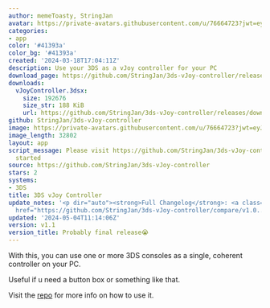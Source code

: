 ```yaml
---
author: memeToasty, StringJan
avatar: https://private-avatars.githubusercontent.com/u/76664723?jwt=eyJhbGciOiJIUzI1NiIsInR5cCI6IkpXVCJ9.eyJpc3MiOiJnaXRodWIuY29tIiwiYXVkIjoicmF3LmdpdGh1YnVzZXJjb250ZW50LmNvbSIsImtleSI6ImtleTEiLCJleHAiOjE3MzQ2MTIwMDAsIm5iZiI6MTczNDYxMDgwMCwicGF0aCI6Ii91Lzc2NjY0NzIzIn0.ncJPL2jpJ-5ge0i5WmFmuM-aAOOs0gtK0ehtDGOOL9I&v=4
categories:
- app
color: '#41393a'
color_bg: '#41393a'
created: '2024-03-18T17:04:11Z'
description: Use your 3DS as a vJoy controller for your PC
download_page: https://github.com/StringJan/3ds-vJoy-controller/releases
downloads:
  vJoyController.3dsx:
    size: 192676
    size_str: 188 KiB
    url: https://github.com/StringJan/3ds-vJoy-controller/releases/download/v1.1/vJoyController.3dsx
github: StringJan/3ds-vJoy-controller
image: https://private-avatars.githubusercontent.com/u/76664723?jwt=eyJhbGciOiJIUzI1NiIsInR5cCI6IkpXVCJ9.eyJpc3MiOiJnaXRodWIuY29tIiwiYXVkIjoicmF3LmdpdGh1YnVzZXJjb250ZW50LmNvbSIsImtleSI6ImtleTEiLCJleHAiOjE3MzQ2MTIwMDAsIm5iZiI6MTczNDYxMDgwMCwicGF0aCI6Ii91Lzc2NjY0NzIzIn0.ncJPL2jpJ-5ge0i5WmFmuM-aAOOs0gtK0ehtDGOOL9I&v=4&size=128
image_length: 32802
layout: app
script_message: Please visit https://github.com/StringJan/3ds-vJoy-controller to get
  started
source: https://github.com/StringJan/3ds-vJoy-controller
stars: 2
systems:
- 3DS
title: 3DS vJoy Controller
update_notes: '<p dir="auto"><strong>Full Changelog</strong>: <a class="commit-link"
  href="https://github.com/StringJan/3ds-vJoy-controller/compare/v1.0...v1.1"><tt>v1.0...v1.1</tt></a></p>'
updated: '2024-05-04T11:14:06Z'
version: v1.1
version_title: Probably final release😭
---
```

With this, you can use one or more 3DS consoles as a single, coherent controller on your PC.

Useful if u need a button box or something like that.

Visit the [repo](https://github.com/StringJan/3ds-vJoy-controller) for more info on how to use it.